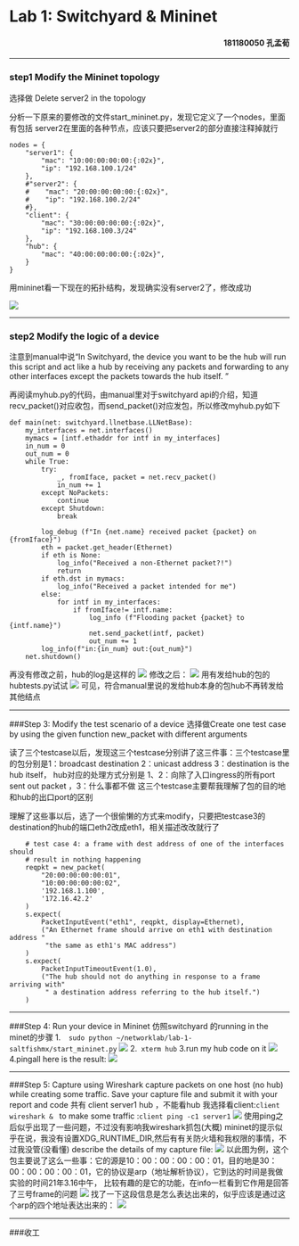 # **Lab 1: Switchyard & Mininet**
#### <p align="right">181180050 孔孟荀</p>
---
### step1  Modify the Mininet topology

选择做 Delete server2 in the topology

分析一下原来的要修改的文件start_mininet.py，发现它定义了一个nodes，里面有包括
server2在里面的各种节点，应该只要把server2的部分直接注释掉就行
```
nodes = {
    "server1": {
        "mac": "10:00:00:00:00:{:02x}",
        "ip": "192.168.100.1/24"
    },
    #"server2": {
    #    "mac": "20:00:00:00:00:{:02x}",
    #    "ip": "192.168.100.2/24"
    #},
    "client": {
        "mac": "30:00:00:00:00:{:02x}",
        "ip": "192.168.100.3/24"
    },
    "hub": {
        "mac": "40:00:00:00:00:{:02x}",
    }
} 
```
 
 用mininet看一下现在的拓扑结构，发现确实没有server2了，修改成功
 
 ![](2.png)

 ---
 ### step2  Modify the logic of a device

注意到manual中说“In Switchyard, the device you want to be the hub will run this 
script and act like a hub by receiving any packets and forwarding to any other 
interfaces except the packets towards the hub itself. ”

再阅读myhub.py的代码，由manual里对于switchyard api的介绍，知道recv_packet()对应收包，而send_packet()对应发包，所以修改myhub.py如下
```
def main(net: switchyard.llnetbase.LLNetBase):
    my_interfaces = net.interfaces()
    mymacs = [intf.ethaddr for intf in my_interfaces]
    in_num = 0
    out_num = 0
    while True:
        try:
            _, fromIface, packet = net.recv_packet()
            in_num += 1
        except NoPackets:
            continue
        except Shutdown:
            break

        log_debug (f"In {net.name} received packet {packet} on {fromIface}")
        eth = packet.get_header(Ethernet)
        if eth is None:
            log_info("Received a non-Ethernet packet?!")
            return
        if eth.dst in mymacs:
            log_info("Received a packet intended for me")
        else:
            for intf in my_interfaces:
                if fromIface!= intf.name:
                    log_info (f"Flooding packet {packet} to {intf.name}")
                    net.send_packet(intf, packet)
                    out_num += 1
        log_info(f"in:{in_num} out:{out_num}")
    net.shutdown()
```
再没有修改之前，hub的log是这样的
![](3.png)
修改之后：
![](4.png)
用有发给hub的包的hubtests.py试试
![](5.png)
可见，符合manual里说的发给hub本身的包hub不再转发给其他结点

---
###Step 3: Modify the test scenario of a device
选择做Create one test case by using the given function new_packet with different arguments

读了三个testcase以后，发现这三个testcase分别讲了这三件事：三个testcase里的包分别是1：broadcast destination 2：unicast address 3：destination is the hub itself，
hub对应的处理方式分别是 1、2：向除了入口ingress的所有port sent out packet ，3：什么事都不做
这三个testcase主要帮我理解了包的目的地和hub的出口port的区别

理解了这些事以后，选了一个很偷懒的方式来modify，只要把testcase3的destination的hub的端口eth2改成eth1，相关描述改改就行了
```
    # test case 4: a frame with dest address of one of the interfaces should
    # result in nothing happening
    reqpkt = new_packet(
        "20:00:00:00:00:01",
        "10:00:00:00:00:02",
        '192.168.1.100',
        '172.16.42.2'
    )
    s.expect(
        PacketInputEvent("eth1", reqpkt, display=Ethernet),
        ("An Ethernet frame should arrive on eth1 with destination address "
         "the same as eth1's MAC address")
    )
    s.expect(
        PacketInputTimeoutEvent(1.0),
        ("The hub should not do anything in response to a frame arriving with"
         " a destination address referring to the hub itself.")
    )    
```
---

###Step 4: Run your device in Mininet
仿照switchyard 的running in the minet的步骤
1.``  sudo python ~/networklab/lab-1-saltfishmx/start_mininet.py``
![](6.png)
2.`` xterm hub``
3.run my hub code on it
![](7.png)
4.pingall
here is the result:
![](8.png)

---

###Step 5: Capture using Wireshark
capture packets on one host (no hub) while creating some traffic. Save your capture file and submit it with your report and code
共有 client server1 hub ，不能看hub
我选择看client:``client wireshark & ``
to make some traffic :``client ping -c1 server1``
![](9.png)
使用ping之后似乎出现了一些问题，不过没有影响我wireshark抓包(大概)
mininet的提示似乎在说，我没有设置XDG_RUNTIME_DIR,然后有有关防火墙和我权限的事情，不过我没管(没看懂)
describe the details of my capture file:
![](11.png)
以此图为例，这个包主要说了这么一些事：它的源是10：00：00：00：00：01，目的地是30：00：00：00：00：01，它的协议是arp（地址解析协议），它到达的时间是我做实验的时间21年3.16中午，
比较有趣的是它的功能，在info一栏看到它作用是回答了三号frame的问题
![](15.png)
找了一下这段信息是怎么表达出来的，似乎应该是通过这个arp的四个地址表达出来的：
![](12.png)

---
###收工